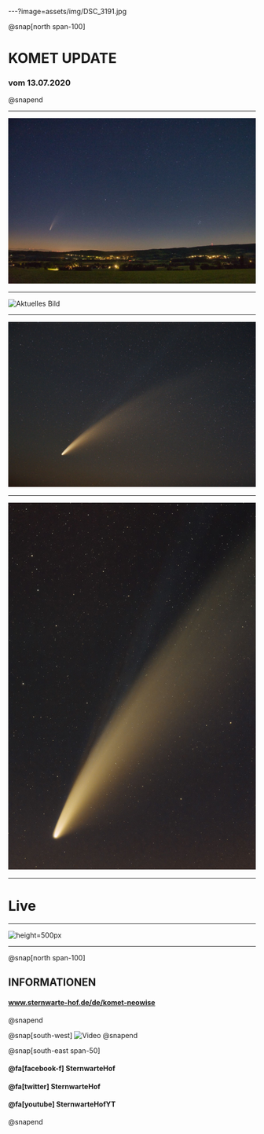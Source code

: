 ---?image=assets/img/DSC_3191.jpg

@snap[north span-100]
# KOMET **UPDATE**
### vom 13.07.2020
@snapend

---

![Aktuelles Bild](assets/img/Fichtelgebirge.jpg)

---

![Aktuelles Bild](assets/img/C2020F3-HG.jpg)

---

![Aktuelles Bild](assets/img/C2020F3-Neowise-DV.jpg)

---

![Aktuelles Bild](assets/img/C2020F3-Neowise-2-DV.jpg)

---

# Live

---

![height=500px](https://www.sternwarte-hof.de/wetter.gif)

---

@snap[north span-100]
## INFORMATIONEN
#### www.sternwarte-hof.de/de/komet-neowise
@snapend

@snap[south-west]
![Video](https://www.youtube.com/embed/ZJ5LPEN7yww)
@snapend

@snap[south-east span-50]
#### @fa[facebook-f]  **SternwarteHof**  
#### @fa[twitter]   **SternwarteHof**
#### @fa[youtube]  **SternwarteHofYT** 
@snapend
